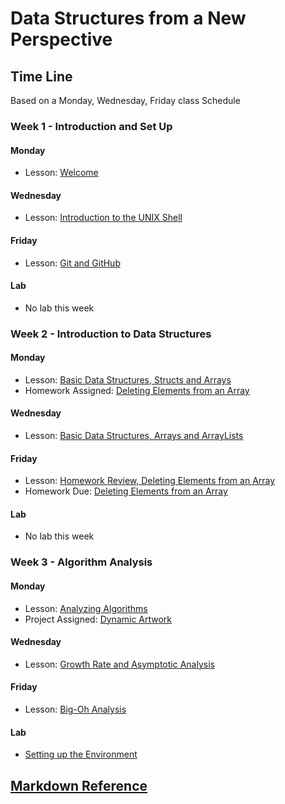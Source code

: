 # Data Structures from a New Perspective

## Time Line

Based on a Monday, Wednesday, Friday class Schedule

### Week 1 - Introduction and Set Up

#### Monday
  * Lesson: [Welcome](1_Introduction/day1.md)

#### Wednesday
  * Lesson: [Introduction to the UNIX Shell](1_Introduction/day2.md)

#### Friday
  * Lesson: [Git and GitHub](1_Introduction/day3.md)

#### Lab
  * No lab this week

### Week 2 - Introduction to Data Structures

#### Monday
  * Lesson: [Basic Data Structures, Structs and Arrays](1_Introduction/day4.md)
  * Homework Assigned: [Deleting Elements from an Array](1_Introduction/homework.md)

#### Wednesday
  * Lesson: [Basic Data Structures, Arrays and ArrayLists](1_Introduction/day5.md)

#### Friday
  * Lesson: [Homework Review, Deleting Elements from an Array](1_Introduction/day6.md)
  * Homework Due: [Deleting Elements from an Array](1_Introduction/homework.md)

#### Lab
  * No lab this week

### Week 3 - Algorithm Analysis

#### Monday
  * Lesson: [Analyzing Algorithms](2_AlgorithmAnalysis/day1.md)
  * Project Assigned: [Dynamic Artwork](2_AlgorithmAnalysis/project.md)

#### Wednesday
  * Lesson: [Growth Rate and Asymptotic Analysis](2_AlgorithmAnalysis/day2.md)

#### Friday
  * Lesson: [Big-Oh Analysis](2_AlgorithmAnalysis/day3.md)

#### Lab
  * [Setting up the Environment](2_AlgorithmAnalysis/lab.md)

## [Markdown Reference](welcome.md)